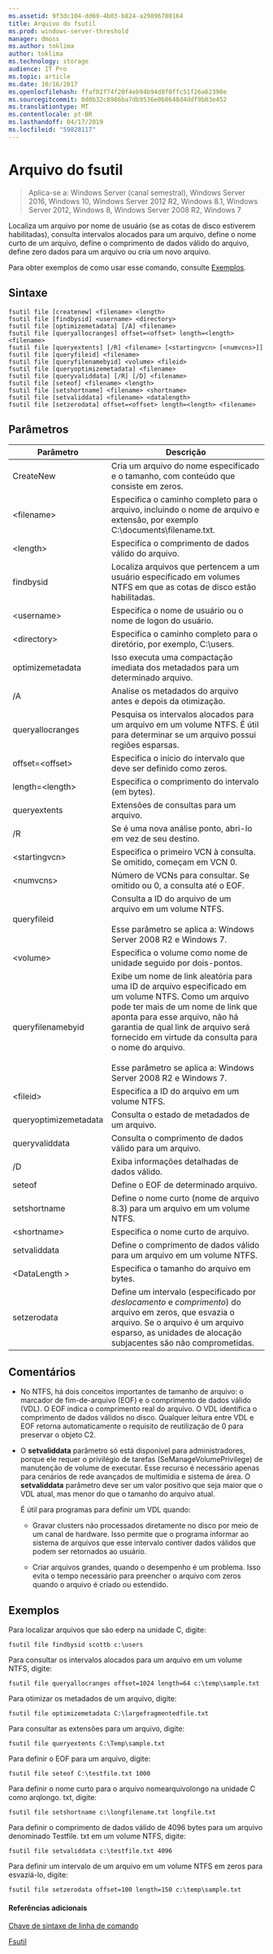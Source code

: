 ```yaml
---
ms.assetid: 9f3dc104-dd69-4b03-b824-a29896780164
title: Arquivo do fsutil
ms.prod: windows-server-threshold
manager: dmoss
ms.author: toklima
author: toklima
ms.technology: storage
audience: IT Pro
ms.topic: article
ms.date: 10/16/2017
ms.openlocfilehash: ffaf02f74f20f4eb94b94d8f0ffc51f26a62390e
ms.sourcegitcommit: 0d0b32c8986ba7db9536e0b8648d4ddf9b03e452
ms.translationtype: MT
ms.contentlocale: pt-BR
ms.lasthandoff: 04/17/2019
ms.locfileid: "59828117"
---
```

# <a name="fsutil-file"></a>Arquivo do fsutil
>Aplica-se a: Windows Server (canal semestral), Windows Server 2016, Windows 10, Windows Server 2012 R2, Windows 8.1, Windows Server 2012, Windows 8, Windows Server 2008 R2, Windows 7

Localiza um arquivo por nome de usuário (se as cotas de disco estiverem habilitadas), consulta intervalos alocados para um arquivo, define o nome curto de um arquivo, define o comprimento de dados válido do arquivo, define zero dados para um arquivo ou cria um novo arquivo.

Para obter exemplos de como usar esse comando, consulte [Exemplos](#BKMK_examples).

## <a name="syntax"></a>Sintaxe

```
fsutil file [createnew] <filename> <length>
fsutil file [findbysid] <username> <directory>
fsutil file [optimizemetadata] [/A] <filename>
fsutil file [queryallocranges] offset=<offset> length=<length> <filename>
fsutil file [queryextents] [/R] <filename> [<startingvcn> [<numvcns>]]
fsutil file [queryfileid] <filename>
fsutil file [queryfilenamebyid] <volume> <fileid>
fsutil file [queryoptimizemetadata] <filename>
fsutil file [queryvaliddata] [/R] [/D] <filename>
fsutil file [seteof] <filename> <length>
fsutil file [setshortname] <filename> <shortname>
fsutil file [setvaliddata] <filename> <datalength>
fsutil file [setzerodata] offset=<offset> length=<length> <filename>

```

## <a name="parameters"></a>Parâmetros

|Parâmetro|Descrição|
|-------------|---------------|
|CreateNew|Cria um arquivo do nome especificado e o tamanho, com conteúdo que consiste em zeros.|
|\<filename>|Especifica o caminho completo para o arquivo, incluindo o nome de arquivo e extensão, por exemplo C:\documents\filename.txt.|
|\<length>|Especifica o comprimento de dados válido do arquivo.|
|findbysid|Localiza arquivos que pertencem a um usuário especificado em volumes NTFS em que as cotas de disco estão habilitadas.|
|\<username>|Especifica o nome de usuário ou o nome de logon do usuário.|
|\<directory>|Especifica o caminho completo para o diretório, por exemplo, C:\users.|
|optimizemetadata|Isso executa uma compactação imediata dos metadados para um determinado arquivo.|
|/A|Analise os metadados do arquivo antes e depois da otimização.|
|queryallocranges|Pesquisa os intervalos alocados para um arquivo em um volume NTFS. É útil para determinar se um arquivo possui regiões esparsas.|
|offset=\<offset>|Especifica o início do intervalo que deve ser definido como zeros.|
|length=\<length>|Especifica o comprimento do intervalo (em bytes).|
|queryextents|Extensões de consultas para um arquivo.|
|/R|Se <filename> é uma nova análise ponto, abri-lo em vez de seu destino.|
|\<startingvcn>|Especifica o primeiro VCN à consulta. Se omitido, começam em VCN 0.|
|\<numvcns>|Número de VCNs para consultar. Se omitido ou 0, a consulta até o EOF.|
|queryfileid|Consulta a ID do arquivo de um arquivo em um volume NTFS.<br /><br />Esse parâmetro se aplica a:  Windows Server 2008 R2 e Windows 7.|
|\<volume>|Especifica o volume como nome de unidade seguido por dois-pontos.|
|queryfilenamebyid|Exibe um nome de link aleatória para uma ID de arquivo especificado em um volume NTFS. Como um arquivo pode ter mais de um nome de link que aponta para esse arquivo, não há garantia de qual link de arquivo será fornecido em virtude da consulta para o nome do arquivo.<br /><br />Esse parâmetro se aplica a:  Windows Server 2008 R2 e Windows 7.|
|\<fileid>|Especifica a ID do arquivo em um volume NTFS.|
|queryoptimizemetadata|Consulta o estado de metadados de um arquivo.|
|queryvaliddata|Consulta o comprimento de dados válido para um arquivo.|
|/D|Exiba informações detalhadas de dados válido.|
|seteof|Define o EOF de determinado arquivo.|
|setshortname|Define o nome curto (nome de arquivo 8.3) para um arquivo em um volume NTFS.|
|\<shortname>|Especifica o nome curto de arquivo.|
|setvaliddata|Define o comprimento de dados válido para um arquivo em um volume NTFS.|
|\<DataLength >|Especifica o tamanho do arquivo em bytes.|
|setzerodata|Define um intervalo (especificado por *deslocamento* e *comprimento*) do arquivo em zeros, que esvazia o arquivo. Se o arquivo é um arquivo esparso, as unidades de alocação subjacentes são não comprometidas.|

## <a name="remarks"></a>Comentários

-   No NTFS, há dois conceitos importantes de tamanho de arquivo: o marcador de fim-de-arquivo (EOF) e o comprimento de dados válido (VDL). O EOF indica o comprimento real do arquivo. O VDL identifica o comprimento de dados válidos no disco. Qualquer leitura entre VDL e EOF retorna automaticamente o requisito de reutilização de 0 para preservar o objeto C2.

-   O **setvaliddata** parâmetro só está disponível para administradores, porque ele requer o privilégio de tarefas (SeManageVolumePrivilege) de manutenção de volume de executar. Esse recurso é necessário apenas para cenários de rede avançados de multimídia e sistema de área. O **setvaliddata** parâmetro deve ser um valor positivo que seja maior que o VDL atual, mas menor do que o tamanho do arquivo atual.

    É útil para programas para definir um VDL quando:

    -   Gravar clusters não processados diretamente no disco por meio de um canal de hardware. Isso permite que o programa informar ao sistema de arquivos que esse intervalo contiver dados válidos que podem ser retornados ao usuário.

    -   Criar arquivos grandes, quando o desempenho é um problema. Isso evita o tempo necessário para preencher o arquivo com zeros quando o arquivo é criado ou estendido.

## <a name="BKMK_examples"></a>Exemplos
Para localizar arquivos que são ederp na unidade C, digite:

```
fsutil file findbysid scottb c:\users  
```

Para consultar os intervalos alocados para um arquivo em um volume NTFS, digite:

```
fsutil file queryallocranges offset=1024 length=64 c:\temp\sample.txt  
```

Para otimizar os metadados de um arquivo, digite:

```
fsutil file optimizemetadata C:\largefragmentedfile.txt
```

Para consultar as extensões para um arquivo, digite:

```
fsutil file queryextents C:\Temp\sample.txt
```

Para definir o EOF para um arquivo, digite:

```
fsutil file seteof C:\testfile.txt 1000
```

Para definir o nome curto para o arquivo nomearquivolongo na unidade C como arqlongo. txt, digite:

```
fsutil file setshortname c:\longfilename.txt longfile.txt  
```

Para definir o comprimento de dados válido de 4096 bytes para um arquivo denominado Testfile. txt em um volume NTFS, digite:

```
fsutil file setvaliddata c:\testfile.txt 4096  
```

Para definir um intervalo de um arquivo em um volume NTFS em zeros para esvaziá-lo, digite:

```
fsutil file setzerodata offset=100 length=150 c:\temp\sample.txt  
```

#### <a name="additional-references"></a>Referências adicionais
[Chave de sintaxe de linha de comando](Command-Line-Syntax-Key.md)

[Fsutil](Fsutil.md)


